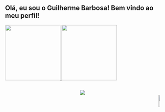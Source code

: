 ## Olá, eu sou o Guilherme Barbosa! Bem vindo ao meu perfil!

<div>
  <a href = "https://github.com/GuiBarbosa13">
    <img height = "180em" src = "https://github-readme-stats.vercel.app/api?username=GuiBarbosa13&show_icons=true&theme=great-gatsby">
    <img height = "180em" src = "https://github-readme-stats.vercel.app/api/top-langs/?username=GuiBarbosa13&layout=compact&theme=great-gatsby">
</div>
    
##

<div align = "center">
  <a target="_blank" href = "https://www.linkedin.com/in/guilherme-barbosa-5600242b0/">
    <img src = "https://img.shields.io/badge/LinkedIn-0077B5?style=for-the-badge&logo=linkedin&logoColor=white">
  </a>

<div align = "end">
    <img width = "10%" src="https://media.giphy.com/media/v1.Y2lkPTc5MGI3NjExODV1OXdicDY5bDFudmJvbzN2Z3YydmhqanJ1ZW5wMm0xbnQyMWJ2NSZlcD12MV9pbnRlcm5hbF9naWZfYnlfaWQmY3Q9Zw/4ExWdLKTCaz16/giphy.gif"
    >
  </div>
  
</div>
